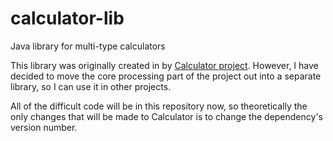 # calculator-lib
Java library for multi-type calculators

This library was originally created in by [Calculator project](https://github.com/endreman0/Calculator). However, I have decided to move the core processing part of the project out into a separate library, so I can use it in other projects.

All of the difficult code will be in this repository now, so theoretically the only changes that will be made to Calculator is to change the dependency's version number.
